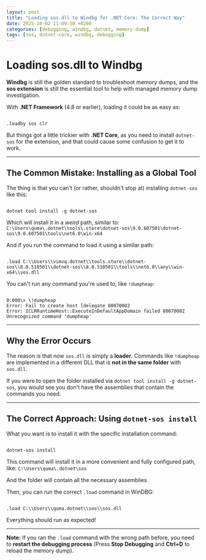 ```yaml
---
layout: post
title: "Loading sos.dll to Windbg for .NET Core: The Correct Way"
date: 2025-10-02 11:09:50 +0200
categories: [debugging, windbg, dotnet, memory-dump]
tags: [sos, dotnet-core, windbg, debugging]
---
```


# Loading sos.dll to Windbg

**Windbg** is still the golden standard to troubleshoot memory dumps, and the **sos extension** is still the essential tool to help with managed memory dump investigation.

With **.NET Framework** (4.8 or earlier), loading it could be as easy as:

```

.loadby sos clr

```

But things got a little trickier with **.NET Core**, as you need to install `dotnet-sos` for the extension, and that could cause some confusion to get it to work.

---

## The Common Mistake: Installing as a Global Tool

The thing is that you can't (or rather, shouldn't stop at) installing `dotnet-sos` like this:

```

dotnet tool install -g dotnet-sos

```

Which will install it in a *weird* path, similar to:
`C:\Users\quma\.dotnet\tools\.store\dotnet-sos\9.0.607501\dotnet-sos\9.0.607501\tools\net6.0\win-x64`

And if you run the command to load it using a similar path:

```

.load C:\\Users\\vimvq.dotnet\\tools.store\\dotnet-sos\\8.0.510501\\dotnet-sos\\8.0.510501\\tools\\net6.0\\any\\win-x64\\sos.dll

```

You can't run any command you're used to, like `!dumpheap`:

```

0:000\> \!dumpheap
Error: Fail to create host ldelegate 80070002
Error: ICLRRuntimeHost::ExecuteInDefaultAppDomain failed 80070002
Unrecognized command 'dumpheap'

```

---

## Why the Error Occurs

The reason is that now `sos.dll` is simply a **loader**. Commands like `!dumpheap` are implemented in a different DLL that is **not in the same folder** with `sos.dll`.

If you were to open the folder installed via `dotnet tool install -g dotnet-sos`, you would see you don't have the assemblies that contain the commands you need.

---

## The Correct Approach: Using `dotnet-sos install`

What you want is to install it with the specific installation command:

```

dotnet-sos install

```

This command will install it in a more convenient and fully configured path, like:
`C:\Users\quma\.dotnet\sos`

And the folder will contain all the necessary assemblies.

Then, you can run the correct `.load` command in WinDBG:

```

.load C:\\Users\\quma.dotnet\\sos\\sos.dll

```

Everything should run as expected!

***
**Note:** If you ran the `.load` command with the wrong path before, you need to **restart the debugging process** (Press **Stop Debugging** and **Ctrl+D** to reload the memory dump).
```